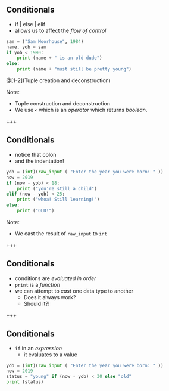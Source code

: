 ## Conditionals
* if | else | elif
* allows us to affect the *flow of control*
```python
sam = ("Sam Moorhouse", 1984)
name, yob = sam
if yob < 1990:
    print (name + " is an old dude")
else:
    print (name + "must still be pretty young")
```

@[1-2](Tuple creation and deconstruction)

Note:
* Tuple construction and deconstruction
* We use `<` which is an _operator_ which returns _boolean_. 

+++
## Conditionals
* notice that colon
* and the indentation!
```python
yob = (int)(raw_input ( "Enter the year you were born: " ))
now = 2019
if (now - yob) < 18:
    print ("you're still a child"(
elif (now - yob) < 25:
    print ("whoa! Still learning!")
else:
    print ("OLD!")
```

Note:
* We cast the result of `raw_input` to `int`

+++
## Conditionals
* conditions are *evaluated in order*
* `print` is a *function*
* we can attempt to *cast* one data type to another
  * Does it always work?
  * Should it?!

+++
## Conditionals
* `if` in an *expression*
  * it evaluates to a value
```python
yob = (int)(raw_input ( "Enter the year you were born: " ))
now = 2019
status = "young" if (now - yob) < 30 else "old"
print (status)
```